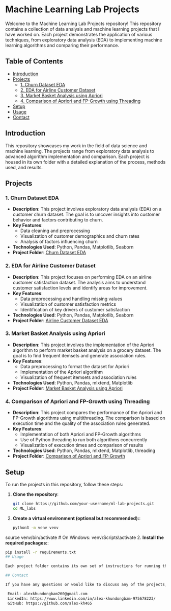 # Machine Learning Lab Projects

Welcome to the Machine Learning Lab Projects repository! This repository contains a collection of data analysis and machine learning projects that I have worked on. Each project demonstrates the application of various techniques, from exploratory data analysis (EDA) to implementing machine learning algorithms and comparing their performance.

## Table of Contents

- [Introduction](#introduction)
- [Projects](#projects)
  - [1. Churn Dataset EDA](#1-churn-dataset-eda)
  - [2. EDA for Airline Customer Dataset](#2-eda-for-airline-customer-dataset)
  - [3. Market Basket Analysis using Apriori](#3-market-basket-analysis-using-apriori)
  - [4. Comparison of Apriori and FP-Growth using Threading](#4-comparison-of-apriori-and-fp-growth-using-threading)
- [Setup](#setup)
- [Usage](#usage)
- [Contact](#contact)

## Introduction

This repository showcases my work in the field of data science and machine learning. The projects range from exploratory data analysis to advanced algorithm implementation and comparison. Each project is housed in its own folder with a detailed explanation of the process, methods used, and results.

## Projects

### 1. Churn Dataset EDA

- **Description**: This project involves exploratory data analysis (EDA) on a customer churn dataset. The goal is to uncover insights into customer behavior and factors contributing to churn.
- **Key Features**:
  - Data cleaning and preprocessing
  - Visualization of customer demographics and churn rates
  - Analysis of factors influencing churn
- **Technologies Used**: Python, Pandas, Matplotlib, Seaborn
- **Project Folder**: [Churn Dataset EDA](./Lab1/Churn.csv)

### 2. EDA for Airline Customer Dataset

- **Description**: This project focuses on performing EDA on an airline customer satisfaction dataset. The analysis aims to understand customer satisfaction levels and identify areas for improvement.
- **Key Features**:
  - Data preprocessing and handling missing values
  - Visualization of customer satisfaction metrics
  - Identification of key drivers of customer satisfaction
- **Technologies Used**: Python, Pandas, Matplotlib, Seaborn
- **Project Folder**: [Airline Customer Dataset EDA](./Lab2/airline.csv)

### 3. Market Basket Analysis using Apriori

- **Description**: This project involves the implementation of the Apriori algorithm to perform market basket analysis on a grocery dataset. The goal is to find frequent itemsets and generate association rules.
- **Key Features**:
  - Data preprocessing to format the dataset for Apriori
  - Implementation of the Apriori algorithm
  - Visualization of frequent itemsets and association rules
- **Technologies Used**: Python, Pandas, mlxtend, Matplotlib
- **Project Folder**: [Market Basket Analysis using Apriori](./Lab3/Market_Basket_Optimisation.csv)

### 4. Comparison of Apriori and FP-Growth using Threading

- **Description**: This project compares the performance of the Apriori and FP-Growth algorithms using multithreading. The comparison is based on execution time and the quality of the association rules generated.
- **Key Features**:
  - Implementation of both Apriori and FP-Growth algorithms
  - Use of Python threading to run both algorithms concurrently
  - Visualization of execution times and comparison of results
- **Technologies Used**: Python, Pandas, mlxtend, Matplotlib, threading
- **Project Folder**: [Comparison of Apriori and FP-Growth](./Lab4/Groceries.csv)

## Setup

To run the projects in this repository, follow these steps:

1. **Clone the repository**:
   ```bash
   git clone https://github.com/your-username/ml-lab-projects.git
   cd ML_labs
2. **Create a virtual environment (optional but recommended):**:
   ```bash
   python3 -m venv venv
  source venv/bin/activate   # On Windows: venv\Scripts\activate
2. **Install the required packages:**:
   ```bash
   pip install -r requirements.txt
## Usage

Each project folder contains its own set of instructions for running the code, typically through Jupyter notebooks or Python scripts. Simply navigate to the desired project folder and run the provided code.

## Contact

If you have any questions or would like to discuss any of the projects, feel free to reach out:

    Email: alexkhundongbam260@gmail.com
    LinkedIn: https://www.linkedin.com/in/alex-khundongbam-975678223/
    GitHub: https://github.com/alex-kh465
